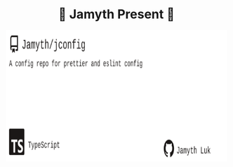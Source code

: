 <!-- built at 5/24/2024, 6:19:30 AM -->
<h1 align="center">
🎉 Jamyth Present 🎉
</h1>
<p align="center">
    <a href="https://github.com/Jamyth/jconfig">
        <img width="1000" height="300" src="./readme.svg" />
    </a>
</p>
